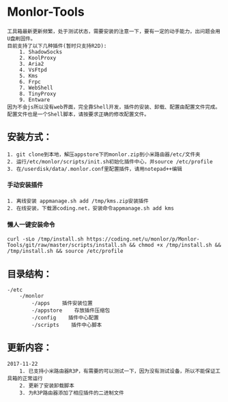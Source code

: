 # Monlor-Tools
	工具箱最新更新频繁，处于测试状态，需要安装的注意一下，要有一定的动手能力，出问题会用U盘刷固件。
	目前支持了以下几种插件(暂时只支持R2D):
		1. ShadowSocks
		2. KoolProxy
		3. Aria2
		4. VsFtpd
		5. Kms
		6. Frpc
		7. WebShell
		8. TinyProxy
		9. Entware
	因为不会js所以没有web界面，完全靠Shell开发，插件的安装、卸载、配置由配置文件完成。配置文件也是一个Shell脚本，请按要求正确的修改配置文件。
		
## 安装方式：  
	1. git clone到本地，解压appstore下的monlor.zip到小米路由器/etc/文件夹  
	2. 运行/etc/monlor/scripts/init.sh初始化插件中心，并source /etc/profile
	3. 在/userdisk/data/.monlor.conf里配置插件，请用notepad++编辑

#### 	手动安装插件
	1. 离线安装 appmanage.sh add /tmp/kms.zip安装插件 
	2. 在线安装，下载源coding.net，安装命令appmanage.sh add kms

#### 	懒人一键安装命令
	curl -sLo /tmp/install.sh https://coding.net/u/monlor/p/Monlor-Tools/git/raw/master/scripts/install.sh && chmod +x /tmp/install.sh && /tmp/install.sh && source /etc/profile

## 目录结构：  
	-/etc  
		-/monlor  
			-/apps    插件安装位置  
			-/appstore    存放插件压缩包  
			-/config    插件中心配置  
			-/scripts    插件中心脚本  

## 更新内容：  
	2017-11-22
		1. 已支持小米路由器R3P，有需要的可以测试一下，因为没有测试设备，所以不能保证工具箱的正常运行
		2. 更新了安装卸载脚本
		3. 为R3P路由器添加了相应插件的二进制文件

